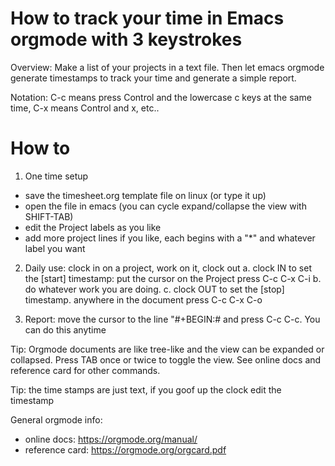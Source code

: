 # How to track your time in Emacs orgmode with 3 keystrokes

Overview: Make a list of your projects in a text file. Then let emacs
  orgmode generate timestamps to track your time and generate a simple
  report.

Notation:
   C-c means press Control and the lowercase c keys at the same
   time, C-x means Control and x, etc..
   
# How to 

1. One time setup

  - save the timesheet.org template file on linux (or type it up)
  - open the file in emacs (you can cycle expand/collapse the view with SHIFT-TAB)
  - edit the Project labels as you like
  - add more project lines if you like, each begins with a "*" and whatever label you want

2. Daily use: clock in on a project, work on it, clock out
   a. clock IN to set the [start] timestamp: put the cursor on the Project press C-c C-x C-i 
   b. do whatever work you are doing.
   c. clock OUT to set the [stop] timestamp. anywhere in the document press C-c C-x C-o

3. Report: move the cursor to the line "#+BEGIN:# and press C-c C-c. You can do this anytime

Tip: Orgmode documents are like tree-like and the view can be expanded
  or collapsed.  Press TAB once or twice to toggle the view. See
  online docs and reference card for other commands.

Tip: the time stamps are just text, if you goof up the clock edit the timestamp

General orgmode info:

- online docs: https://orgmode.org/manual/
- reference card: https://orgmode.org/orgcard.pdf


